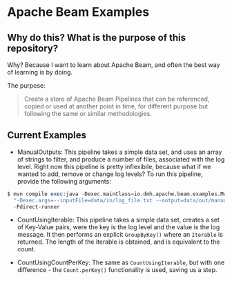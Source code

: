 # Apache Beam Examples

## Why do this? What is the purpose of this repository?

Why? Because I want to learn about Apache Beam, and often the best way of learning is by doing.

The purpose:

> Create a store of Apache Beam Pipelines that can be referenced, copied or used at another point in time,
for different purpose but following the same or similar methodologies.

## Current Examples

- ManualOutputs: This pipeline takes a simple data set, and uses an array of strings to filter,
and produce a number of files, associated with the log level. Right now this pipeline is pretty inflexibile,
because what if we wanted to add, remove or change log levels?
To run this pipeline, provide the following arguments:
```s
$ mvn compile exec:java -Dexec.mainClass=io.dmh.apache.beam.examples.ManualOutputs \
  "-Dexec.args=--inputFile=data/in/log_file.txt --output=data/out/manual" \
  -Pdirect-runner
```

- CountUsingIterable: This pipeline takes a simple data set, creates a set of Key-Value pairs, were the key is the
log level and the value is the log message. It then performs an explicit `GroupByKey()` where an `Iterable` is returned.
The length of the iterable is obtained, and is equivalent to the count.

- CountUsingCountPerKey: The same as `CountUsingIterable`, but with one difference - the `Count.perKey()` functionality is used,
saving us a step.